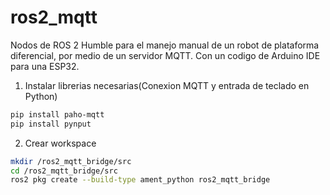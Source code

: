 # ros2_mqtt
Nodos de ROS 2 Humble para el manejo manual de un robot de plataforma diferencial, por medio de un servidor MQTT. Con un codigo de Arduino IDE para una ESP32.

1. Instalar librerias necesarias(Conexion MQTT y entrada de teclado en Python)

```bash
pip install paho-mqtt
pip install pynput
```
2. Crear workspace 
```bash
mkdir /ros2_mqtt_bridge/src
cd /ros2_mqtt_bridge/src
ros2 pkg create --build-type ament_python ros2_mqtt_bridge
```

